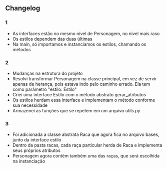 ## Changelog

### 1

- As interfaces estão no mesmo nível de Personagem, no nível mais raso
- Os estilos dependem das duas últimas
- Na main, só importamos e instanciamos os estilos, chamando os métodos

### 2

- Mudanças na estrutura do projeto
- Resolvi transformar Personagem na classe principal, em vez de servir apenas de herança, pois estava indo pelo caminho errado. Ela tem como parâmetro "estilo: Estilo"
- Criei uma interface Estilo com o método abstrato gerar_atributos
- Os estilos herdam essa interface e implementam o método conforme sua necessidade
- Armazenei as funções que se repetem em um arquivo utils.py

### 3

- Foi adicionada a classe abstrata Raca que agora fica no arquivo bases, junto da interface estilo
- Dentro da pasta racas, cada raça particular herda de Raca e implementa seus próprios atributos
- Personagem agora contém também uma das raças, que será escolhida na instanciação

